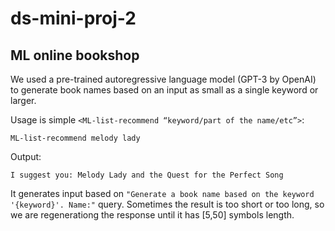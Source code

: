 # ds-mini-proj-2

## ML online bookshop

We used a pre-trained autoregressive language model (GPT-3 by OpenAI) to generate book names based on an input as small as a single keyword or larger.

  Usage is simple `<ML-list-recommend “keyword/part of the name/etc”>`:

``` 
ML-list-recommend melody lady
```
Output:
```
I suggest you: Melody Lady and the Quest for the Perfect Song
```

It generates input based on `"Generate a book name based on the keyword '{keyword}'. Name:"` query. Sometimes the result is too short or too long, so we are regenerationg the response until it has [5,50] symbols length.
